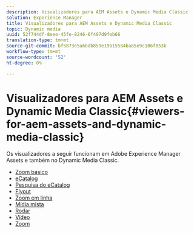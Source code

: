 ```yaml
---
description: Visualizadores para AEM Assets e Dynamic Media Classic
solution: Experience Manager
title: Visualizadores para AEM Assets e Dynamic Media Classic
topic: Dynamic media
uuid: 52f744df-8eee-45fe-8246-6f497d9feb66
translation-type: tm+mt
source-git-commit: bf5873e5a6bdb859e19b15584ba85e9c106f853b
workflow-type: tm+mt
source-wordcount: '52'
ht-degree: 0%

---
```



# Visualizadores para AEM Assets e Dynamic Media Classic{#viewers-for-aem-assets-and-dynamic-media-classic}

Os visualizadores a seguir funcionam em Adobe Experience Manager Assets e também no Dynamic Media Classic.

* [Zoom básico](c-html5-20-basic-zoom-viewer-about/c-html5-20-basic-zoom-viewer-about.md)
* [eCatalog](c-html5-20-ecatalog-viewer-about/c-html5-20-ecatalog-viewer-about.md)
* [Pesquisa do eCatalog](c-html5-ecatsearch-viewer-about/c-html5-ecatsearch-viewer-about.md)
* [Flyout](c-html5-flyout-viewer-20-about/c-html5-flyout-viewer-20-about.md)
* [Zoom em linha](c-html5-inlinezoom-viewer-about/c-html5-inlinezoom-viewer-about.md)
* [Mídia mista](c-html5-mixedmedia-viewer-about/c-html5-mixedmedia-viewer-about.md)
* [Rodar](c-html5-spin-viewer-about/c-html5-spin-viewer-about.md)
* [Vídeo](c-html5-video-reference/c-html5-video-reference.md)
* [Zoom](c-html5-20-zoom-viewer-about/c-html5-20-zoom-viewer-about.md)

<!--Add others. The TOC levels in the viewers TOC doesn't seem quite right RB: FIXED-->